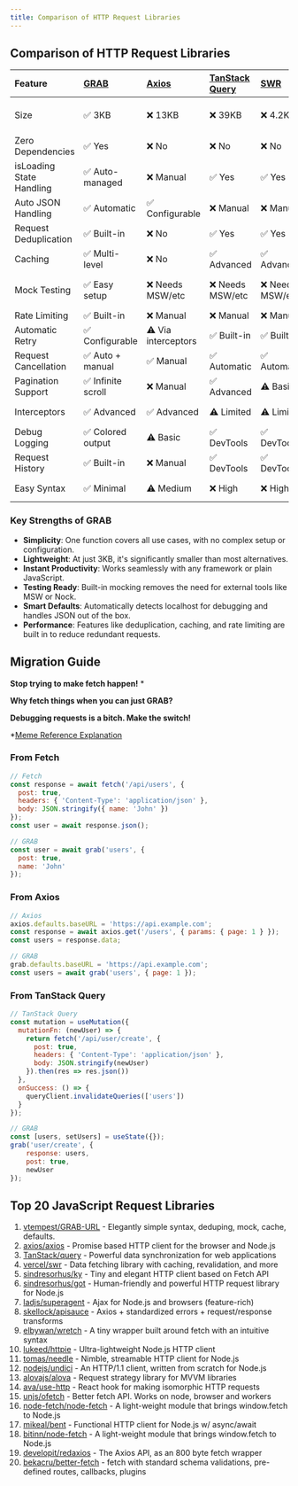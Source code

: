 ```yaml
---
title: Comparison of HTTP Request Libraries
---
```


##  Comparison of HTTP Request Libraries

| Feature | [GRAB](https://github.com/vtempest/GRAB-URL) | [Axios](https://github.com/axios/axios) | [TanStack Query](https://github.com/TanStack/query) | [SWR](https://github.com/vercel/swr) | [Alova](https://github.com/alovajs/alova) | [SuperAgent](https://github.com/ladjs/superagent) | [Apisauce](https://github.com/infinitered/apisauce) | [Ky](https://github.com/sindresorhus/ky) |
| :-- | :-- | :-- | :-- | :-- | :-- | :-- | :-- | :-- | 
| Size | ✅ 3KB | ❌ 13KB | ❌ 39KB | ❌ 4.2KB | ⚠️ 4KB | ❌ 19KB | ❌ 15KB (with axios) | ⚠️ 4KB |
| Zero Dependencies | ✅ Yes | ❌ No | ❌ No | ❌ No | ✅ Yes | ❌ No | ❌ Needs Axios | ✅ Yes |
| isLoading State Handling | ✅ Auto-managed | ❌ Manual | ✅ Yes | ✅ Yes | ✅ Yes | ❌ Manual | ❌ Manual | ❌ Manual |
| Auto JSON Handling | ✅ Automatic | ✅ Configurable | ❌ Manual | ❌ Manual | ✅ Automatic | ✅ Automatic | ✅ Automatic | ✅ Automatic |
| Request Deduplication | ✅ Built-in | ❌ No | ✅ Yes | ✅ Yes | ✅ Yes | ❌ No | ❌ No | ❌ No |
| Caching | ✅ Multi-level | ❌ No | ✅ Advanced | ✅ Advanced | ✅ Multi-level | ❌ No | ❌ No | ❌ No |
| Mock Testing | ✅ Easy setup | ❌ Needs MSW/etc | ❌ Needs MSW/etc | ❌ Needs MSW/etc | ⚠️ Basic | ❌ Needs separate lib | ❌ Needs separate lib | ❌ Needs MSW/etc |
| Rate Limiting | ✅ Built-in | ❌ Manual | ❌ Manual | ❌ Manual | ⚠️ Basic | ❌ Manual | ❌ Manual | ❌ Manual |
| Automatic Retry | ✅ Configurable | ⚠️ Via interceptors | ✅ Built-in | ✅ Built-in | ✅ Built-in | ✅ Built-in | ❌ Manual | ✅ Built-in |
| Request Cancellation | ✅ Auto + manual | ✅ Manual | ✅ Automatic | ✅ Automatic | ✅ Manual | ✅ Manual | ✅ Manual | ✅ Manual |
| Pagination Support | ✅ Infinite scroll | ❌ Manual | ✅ Advanced | ⚠️ Basic | ✅ Built-in | ❌ Manual | ❌ Manual | ❌ Manual |
| Interceptors | ✅ Advanced | ✅ Advanced | ⚠️ Limited | ⚠️ Limited | ✅ Advanced | ✅ Plugins | ✅ Transforms | ✅ Hooks system |
| Debug Logging | ✅ Colored output | ⚠️ Basic | ✅ DevTools | ✅ DevTools | ⚠️ Basic | ⚠️ Basic | ⚠️ Basic | ⚠️ Basic |
| Request History | ✅ Built-in | ❌ Manual | ✅ DevTools | ✅ DevTools | ❌ Manual | ❌ Manual | ❌ Manual | ❌ Manual |
| Easy Syntax | ✅ Minimal | ⚠️ Medium | ❌ High | ❌ High | ⚠️ Medium | ⚠️ Medium | ✅ Low | ✅ Minimal |

### Key Strengths of GRAB

- **Simplicity**: One function covers all use cases, with no complex setup or configuration.
- **Lightweight**: At just 3KB, it's significantly smaller than most alternatives.
- **Instant Productivity**: Works seamlessly with any framework or plain JavaScript.
- **Testing Ready**: Built-in mocking removes the need for external tools like MSW or Nock.
- **Smart Defaults**: Automatically detects localhost for debugging and handles JSON out of the box.
- **Performance**: Features like deduplication, caching, and rate limiting are built in to reduce redundant requests.


## Migration Guide

**Stop trying to make fetch happen!** *

**Why fetch things when you can just GRAB?**

**Debugging requests is a bitch. Make the switch!**

*[Meme Reference Explanation](https://knowyourmeme.com/memes/stop-trying-to-make-fetch-happen)
### From Fetch

```javascript
// Fetch
const response = await fetch('/api/users', {
  post: true,
  headers: { 'Content-Type': 'application/json' },
  body: JSON.stringify({ name: 'John' })
});
const user = await response.json();

// GRAB
const user = await grab('users', {
  post: true,
  name: 'John'
});
```

### From Axios

```javascript
// Axios
axios.defaults.baseURL = 'https://api.example.com';
const response = await axios.get('/users', { params: { page: 1 } });
const users = response.data;

// GRAB
grab.defaults.baseURL = 'https://api.example.com';
const users = await grab('users', { page: 1 });
```
### From TanStack Query

```javascript
// TanStack Query
const mutation = useMutation({
  mutationFn: (newUser) => {
    return fetch('/api/user/create', {
      post: true,
      headers: { 'Content-Type': 'application/json' },
      body: JSON.stringify(newUser)
    }).then(res => res.json())
  },
  onSuccess: () => {
    queryClient.invalidateQueries(['users'])
  }
});

// GRAB
const [users, setUsers] = useState({});
grab('user/create', { 
    response: users, 
    post: true,
    newUser 
});
```


## Top 20 JavaScript Request Libraries
1. [vtempest/GRAB-URL](https://github.com/vtempest/GRAB-URL) - Elegantly simple syntax, deduping, mock, cache, defaults.
2. [axios/axios](https://github.com/axios/axios) - Promise based HTTP client for the browser and Node.js
3. [TanStack/query](https://github.com/TanStack/query) - Powerful data synchronization for web applications
4. [vercel/swr](https://github.com/vercel/swr) - Data fetching library with caching, revalidation, and more
5. [sindresorhus/ky](https://github.com/sindresorhus/ky) - Tiny and elegant HTTP client based on Fetch API
6. [sindresorhus/got](https://github.com/sindresorhus/got) - Human-friendly and powerful HTTP request library for Node.js
7. [ladjs/superagent](https://github.com/ladjs/superagent) - Ajax for Node.js and browsers (feature-rich)
8. [skellock/apisauce](https://github.com/skellock/apisauce) - Axios + standardized errors + request/response transforms
9. [elbywan/wretch](https://github.com/elbywan/wretch) - A tiny wrapper built around fetch with an intuitive syntax
10. [lukeed/httpie](https://github.com/lukeed/httpie) - Ultra-lightweight Node.js HTTP client
11. [tomas/needle](https://github.com/tomas/needle) - Nimble, streamable HTTP client for Node.js
12. [nodejs/undici](https://github.com/nodejs/undici) - An HTTP/1.1 client, written from scratch for Node.js
13. [alovajs/alova](https://github.com/alovajs/alova) - Request strategy library for MVVM libraries
14. [ava/use-http](https://github.com/ava/use-http) - React hook for making isomorphic HTTP requests
15. [unjs/ofetch](https://github.com/unjs/ofetch) - Better fetch API. Works on node, browser and workers
16. [node-fetch/node-fetch](https://github.com/node-fetch/node-fetch) - A light-weight module that brings window.fetch to Node.js
17. [mikeal/bent](https://github.com/mikeal/bent) - Functional HTTP client for Node.js w/ async/await
18. [bitinn/node-fetch](https://github.com/bitinn/node-fetch) - A light-weight module that brings window.fetch to Node.js
19. [developit/redaxios](https://github.com/developit/redaxios) - The Axios API, as an 800 byte fetch wrapper
20. [bekacru/better-fetch](https://github.com/bekacru/better-fetch) - fetch with standard schema validations, pre-defined routes, callbacks, plugins


